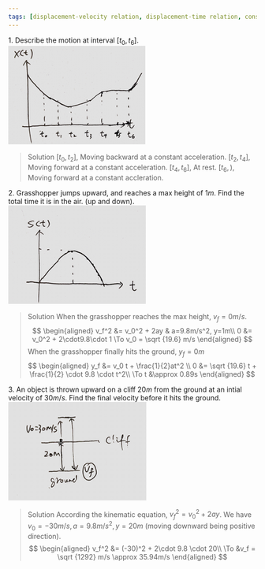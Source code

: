 ```yaml
---
tags: [displacement-velocity relation, displacement-time relation, constant acceleration, gravity, initial velocity, final velocity, kinematic equation, 1-D motion]
---
```


1\. Describe the motion at interval $[t_0, t_6]$.
![Graph 1](../assets/quiz0122_displacement_vs_time_1.PNG)
>Solution
$[t_0, t_2]$, Moving backward at a constant acceleration.
$[t_2, t_4]$, Moving forward at a constant acceleration.
$[t_4, t_6]$, At rest.
$[t_6, )$, Moving forward at a constant accleration.

2\. Grasshopper jumps upward, and reaches a max height of $1m$. Find the total time it is in the air. (up and down).
![Graph 2](../assets/quiz0122_displacement_vs_time_2.PNG)
>Solution
When the grasshopper reaches the max height, $v_f = 0m/s$.
$$
\begin{aligned}
v_f^2 &= v_0^2 + 2ay & a=9.8m/s^2, y=1m\\
0 &=  v_0^2 + 2\cdot9.8\cdot 1 \To v_0 = \sqrt {19.6} m/s
\end{aligned}
$$
When the grasshopper finally hits the ground, $y_f = 0m$
$$
\begin{aligned}
y_f &= v_0 t + \frac{1}{2}at^2 \\
0 &= \sqrt {19.6} t + \frac{1}{2} \cdot 9.8 \cdot t^2\\
\To t &\approx 0.89s
\end{aligned}
$$

3\. An object is thrown upward on a cliff $20m$ from the ground at an intial velocity of $30m/s$. Find the final velocity before it hits the ground.
![Graph 3](../assets/quiz0122_throw_upward.PNG)
>Solution
According the kinematic equation, $v_f^2 = v_0^2 + 2ay$. We have $v_0=-30m/s, a=9.8m/s^2, y=20m$ (moving downward being positive direction).
$$
\begin{aligned}
v_f^2 &= (-30)^2 + 2\cdot 9.8 \cdot 20\\
\To &v_f = \sqrt {1292} m/s \approx 35.94m/s
\end{aligned}
$$
